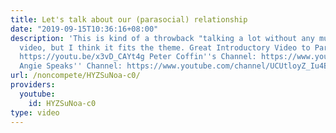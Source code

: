 ```yaml
---
title: Let's talk about our (parasocial) relationship
date: "2019-09-15T10:36:16+08:00"
description: 'This is kind of a throwback "talking a lot without any music and graphics"
  video, but I think it fits the theme. Great Introductory Video to Parasocial Relationships:
  https://youtu.be/x3vD_CAYt4g Peter Coffin''s Channel: https://www.youtube.com/user/petercoffin
  Angie Speaks'' Channel: https://www.youtube.com/channel/UCUtloyZ_Iu4BJekIqPLc_fQ'
url: /noncompete/HYZSuNoa-c0/
providers:
  youtube:
    id: HYZSuNoa-c0
type: video
---
```


